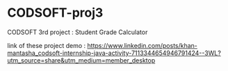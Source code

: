 # CODSOFT-proj3
CODSOFT 3rd project : Student Grade Calculator

link of these project demo : https://www.linkedin.com/posts/khan-mantasha_codsoft-internship-java-activity-7113344654946791424--3WL?utm_source=share&utm_medium=member_desktop
